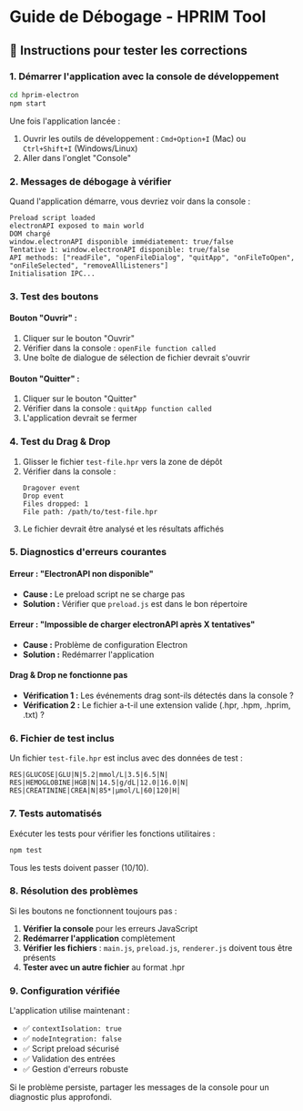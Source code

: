 # Guide de Débogage - HPRIM Tool

## 🔧 Instructions pour tester les corrections

### 1. Démarrer l'application avec la console de développement

```bash
cd hprim-electron
npm start
```

Une fois l'application lancée :
1. Ouvrir les outils de développement : `Cmd+Option+I` (Mac) ou `Ctrl+Shift+I` (Windows/Linux)
2. Aller dans l'onglet "Console"

### 2. Messages de débogage à vérifier

Quand l'application démarre, vous devriez voir dans la console :

```
Preload script loaded
electronAPI exposed to main world
DOM chargé
window.electronAPI disponible immédiatement: true/false
Tentative 1: window.electronAPI disponible: true/false
API methods: ["readFile", "openFileDialog", "quitApp", "onFileToOpen", "onFileSelected", "removeAllListeners"]
Initialisation IPC...
```

### 3. Test des boutons

#### Bouton "Ouvrir" :
1. Cliquer sur le bouton "Ouvrir"
2. Vérifier dans la console : `openFile function called`
3. Une boîte de dialogue de sélection de fichier devrait s'ouvrir

#### Bouton "Quitter" :
1. Cliquer sur le bouton "Quitter"  
2. Vérifier dans la console : `quitApp function called`
3. L'application devrait se fermer

### 4. Test du Drag & Drop

1. Glisser le fichier `test-file.hpr` vers la zone de dépôt
2. Vérifier dans la console :
   ```
   Dragover event
   Drop event
   Files dropped: 1
   File path: /path/to/test-file.hpr
   ```
3. Le fichier devrait être analysé et les résultats affichés

### 5. Diagnostics d'erreurs courantes

#### Erreur : "ElectronAPI non disponible"
- **Cause :** Le preload script ne se charge pas
- **Solution :** Vérifier que `preload.js` est dans le bon répertoire

#### Erreur : "Impossible de charger electronAPI après X tentatives"
- **Cause :** Problème de configuration Electron
- **Solution :** Redémarrer l'application

#### Drag & Drop ne fonctionne pas
- **Vérification 1 :** Les événements drag sont-ils détectés dans la console ?
- **Vérification 2 :** Le fichier a-t-il une extension valide (.hpr, .hpm, .hprim, .txt) ?

### 6. Fichier de test inclus

Un fichier `test-file.hpr` est inclus avec des données de test :
```
RES|GLUCOSE|GLU|N|5.2|mmol/L|3.5|6.5|N|
RES|HEMOGLOBINE|HGB|N|14.5|g/dL|12.0|16.0|N|
RES|CREATININE|CREA|N|85*|µmol/L|60|120|H|
```

### 7. Tests automatisés

Exécuter les tests pour vérifier les fonctions utilitaires :
```bash
npm test
```

Tous les tests doivent passer (10/10).

### 8. Résolution des problèmes

Si les boutons ne fonctionnent toujours pas :

1. **Vérifier la console** pour les erreurs JavaScript
2. **Redémarrer l'application** complètement
3. **Vérifier les fichiers** : `main.js`, `preload.js`, `renderer.js` doivent tous être présents
4. **Tester avec un autre fichier** au format .hpr

### 9. Configuration vérifiée

L'application utilise maintenant :
- ✅ `contextIsolation: true`
- ✅ `nodeIntegration: false` 
- ✅ Script preload sécurisé
- ✅ Validation des entrées
- ✅ Gestion d'erreurs robuste

Si le problème persiste, partager les messages de la console pour un diagnostic plus approfondi.